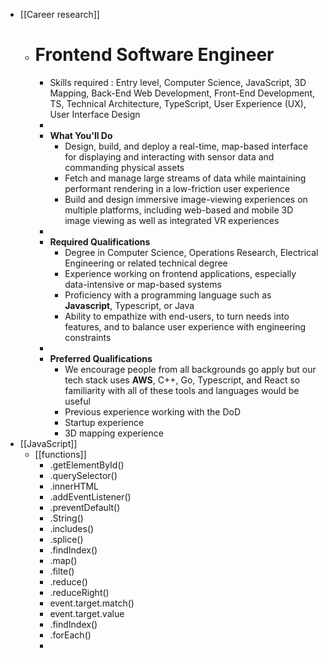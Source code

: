 - [[Career research]]
	- # Frontend Software Engineer
		- Skills required : Entry level, Computer Science, JavaScript, 3D Mapping, Back-End Web Development, Front-End Development, TS, Technical Architecture, TypeScript, User Experience (UX), User Interface Design
		-
		- **What You'll Do**
			- Design, build, and deploy a real-time, map-based interface for displaying and interacting with sensor data and commanding physical assets
			- Fetch and manage large streams of data while maintaining performant rendering in a low-friction user experience
			- Build and design immersive image-viewing experiences on multiple platforms, including web-based and mobile 3D image viewing as well as integrated VR experiences
		-
		- **Required Qualifications**
			- Degree in Computer Science, Operations Research, Electrical Engineering or related technical degree
			- Experience working on frontend applications, especially data-intensive or map-based systems
			- Proficiency with a programming language such as **Javascript**, Typescript, or Java
			- Ability to empathize with end-users, to turn needs into features, and to balance user experience with engineering constraints
		-
		- **Preferred Qualifications**
			- We encourage people from all backgrounds go apply but our tech stack uses **AWS**, C++, Go, Typescript, and React so familiarity with all of these tools and languages would be useful
			- Previous experience working with the DoD
			- Startup experience
			- 3D mapping experience
- [[JavaScript]]
	- [[functions]]
		- .getElementById()
		- .querySelector()
		- .innerHTML
		- .addEventListener()
		- .preventDefault()
		- .String()
		- .includes()
		- .splice()
		- .findIndex()
		- .map()
		- .filte()
		- .reduce()
		- .reduceRight()
		- event.target.match()
		- event.target.value
		- .findIndex()
		- .forEach()
		-